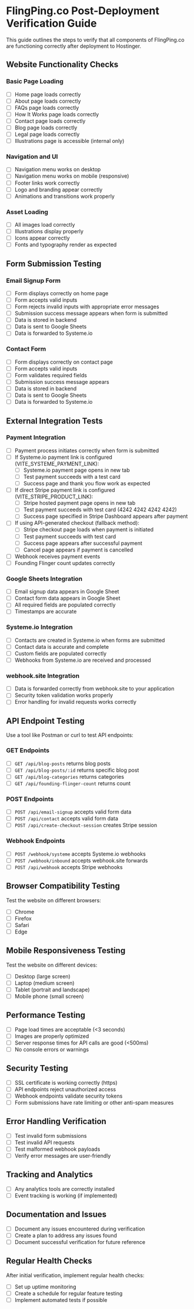 # FlingPing.co Post-Deployment Verification Guide

This guide outlines the steps to verify that all components of FlingPing.co are functioning correctly after deployment to Hostinger.

## Website Functionality Checks

### Basic Page Loading
- [ ] Home page loads correctly
- [ ] About page loads correctly
- [ ] FAQs page loads correctly
- [ ] How It Works page loads correctly
- [ ] Contact page loads correctly
- [ ] Blog page loads correctly
- [ ] Legal page loads correctly
- [ ] Illustrations page is accessible (internal only)

### Navigation and UI
- [ ] Navigation menu works on desktop
- [ ] Navigation menu works on mobile (responsive)
- [ ] Footer links work correctly
- [ ] Logo and branding appear correctly
- [ ] Animations and transitions work properly

### Asset Loading
- [ ] All images load correctly
- [ ] Illustrations display properly
- [ ] Icons appear correctly
- [ ] Fonts and typography render as expected

## Form Submission Testing

### Email Signup Form
- [ ] Form displays correctly on home page
- [ ] Form accepts valid inputs
- [ ] Form rejects invalid inputs with appropriate error messages
- [ ] Submission success message appears when form is submitted
- [ ] Data is stored in backend
- [ ] Data is sent to Google Sheets
- [ ] Data is forwarded to Systeme.io

### Contact Form
- [ ] Form displays correctly on contact page
- [ ] Form accepts valid inputs
- [ ] Form validates required fields
- [ ] Submission success message appears
- [ ] Data is stored in backend
- [ ] Data is sent to Google Sheets
- [ ] Data is forwarded to Systeme.io

## External Integration Tests

### Payment Integration
- [ ] Payment process initiates correctly when form is submitted
- [ ] If Systeme.io payment link is configured (VITE_SYSTEME_PAYMENT_LINK):
  - [ ] Systeme.io payment page opens in new tab
  - [ ] Test payment succeeds with a test card
  - [ ] Success page and thank you flow work as expected
- [ ] If direct Stripe payment link is configured (VITE_STRIPE_PRODUCT_LINK):
  - [ ] Stripe hosted payment page opens in new tab
  - [ ] Test payment succeeds with test card (4242 4242 4242 4242)
  - [ ] Success page specified in Stripe Dashboard appears after payment
- [ ] If using API-generated checkout (fallback method):
  - [ ] Stripe checkout page loads when payment is initiated
  - [ ] Test payment succeeds with test card
  - [ ] Success page appears after successful payment
  - [ ] Cancel page appears if payment is cancelled
- [ ] Webhook receives payment events
- [ ] Founding Flinger count updates correctly

### Google Sheets Integration
- [ ] Email signup data appears in Google Sheet
- [ ] Contact form data appears in Google Sheet
- [ ] All required fields are populated correctly
- [ ] Timestamps are accurate

### Systeme.io Integration
- [ ] Contacts are created in Systeme.io when forms are submitted
- [ ] Contact data is accurate and complete
- [ ] Custom fields are populated correctly
- [ ] Webhooks from Systeme.io are received and processed

### webhook.site Integration
- [ ] Data is forwarded correctly from webhook.site to your application
- [ ] Security token validation works properly
- [ ] Error handling for invalid requests works correctly

## API Endpoint Testing

Use a tool like Postman or curl to test API endpoints:

### GET Endpoints
- [ ] `GET /api/blog-posts` returns blog posts
- [ ] `GET /api/blog-posts/:id` returns specific blog post
- [ ] `GET /api/blog-categories` returns categories
- [ ] `GET /api/founding-flinger-count` returns count

### POST Endpoints
- [ ] `POST /api/email-signup` accepts valid form data
- [ ] `POST /api/contact` accepts valid form data
- [ ] `POST /api/create-checkout-session` creates Stripe session

### Webhook Endpoints
- [ ] `POST /webhook/systeme` accepts Systeme.io webhooks
- [ ] `POST /webhook/inbound` accepts webhook.site forwards
- [ ] `POST /api/webhook` accepts Stripe webhooks

## Browser Compatibility Testing

Test the website on different browsers:
- [ ] Chrome
- [ ] Firefox
- [ ] Safari
- [ ] Edge

## Mobile Responsiveness Testing

Test the website on different devices:
- [ ] Desktop (large screen)
- [ ] Laptop (medium screen)
- [ ] Tablet (portrait and landscape)
- [ ] Mobile phone (small screen)

## Performance Testing

- [ ] Page load times are acceptable (<3 seconds)
- [ ] Images are properly optimized
- [ ] Server response times for API calls are good (<500ms)
- [ ] No console errors or warnings

## Security Testing

- [ ] SSL certificate is working correctly (https)
- [ ] API endpoints reject unauthorized access
- [ ] Webhook endpoints validate security tokens
- [ ] Form submissions have rate limiting or other anti-spam measures

## Error Handling Verification

- [ ] Test invalid form submissions
- [ ] Test invalid API requests
- [ ] Test malformed webhook payloads
- [ ] Verify error messages are user-friendly

## Tracking and Analytics

- [ ] Any analytics tools are correctly installed
- [ ] Event tracking is working (if implemented)

## Documentation and Issues

- [ ] Document any issues encountered during verification
- [ ] Create a plan to address any issues found
- [ ] Document successful verification for future reference

## Regular Health Checks

After initial verification, implement regular health checks:
- [ ] Set up uptime monitoring
- [ ] Create a schedule for regular feature testing
- [ ] Implement automated tests if possible
